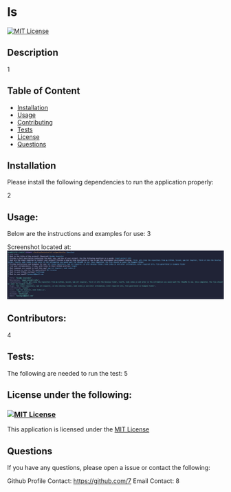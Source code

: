 
# ls
[![MIT License](https://img.shields.io/badge/License-MIT-blue)](https://choosealicense.com/licenses/mit/)
## Description
1

## Table of Content
- [Installation](#Installation)
- [Usage](#Usage)
- [Contributing](#Contributing)
- [Tests](#Tests)
- [License](#License)
- [Questions](#Questions)

## Installation
Please install the following dependencies to run the application properly:

2

## Usage:
Below are the instructions and examples for use: 
3

Screenshot located at:
  ![Screenshot](../assets/images/screenshot.png)

## Contributors:
4

## Tests:
The following are needed to run the test:
5

## License under the following:
 ### [![MIT License](https://img.shields.io/badge/License-MIT-blue)](https://choosealicense.com/licenses/mit/)
 This application is licensed under the [MIT License](https://choosealicense.com/licenses/mit/)

## Questions
If you have any questions, please open a issue or contact the following:

Github Profile Contact: https://github.com/7
Email Contact: 8
